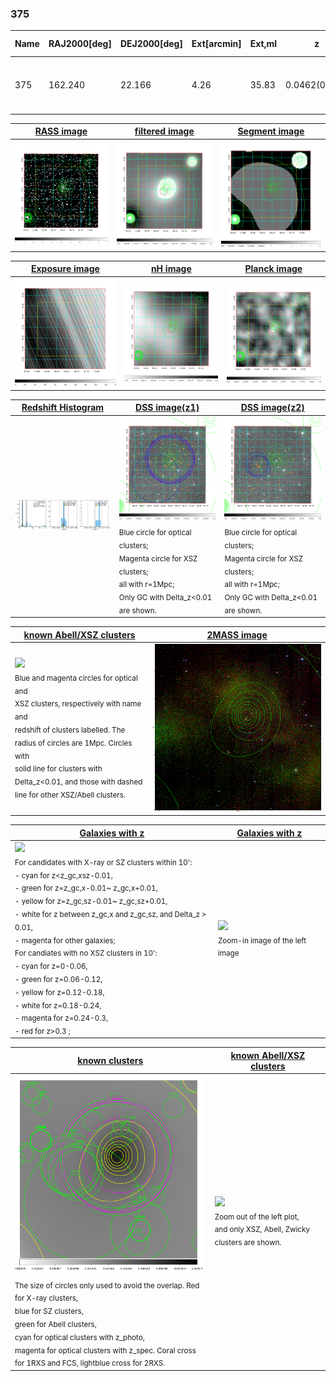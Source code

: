 <div STYLE="page-break-after: always;"></div>

### 375

|Name|RAJ2000[deg]|DEJ2000[deg] |Ext[arcmin]| Ext,ml | z | z_src| C|GC(XSZ,Delta_z<0.01)| GC(OPT,Delta_z<0.01)|GC| R_sig[arcmin] | R500[arcmin] | R500[Mpc]| CRsig[c/s] | CR500[c/s] |L500[1E44 erg/s]|F500[1E-12 erg/s/cm^2]| M500[1E14 Msun]|Tx[keV]|Cnt_sig|Beta|Rc[arcmin]|Comment|Alias|
|---|---|---|---|---|---|------|---|--------|---------|----------|---|---|---|---|---|---|---|---|---|---|---|---|---|---|
|375| 162.240| 22.166| 4.26| 35.83| 0.0462(0.005)| z1, z_xsz| B| L03, MCXC| A, N, W| A, C, F20, L03, MCXC, N, W| 11.238| 9.493| 0.517| 0.073(0.033)| 0.071(0.032)| 0.055(0.025)| 1.086(0.507)| 0.41(0.10)| 1.25(0.19)| 58.4| 0.798(-0.179+0.142)| 11.987(-2.946+3.126)| -| k496|

|[RASS image](../image/375/375_img.pdf)|[filtered image](../image/375/375_fil.pdf)|[Segment image](../image/375/375_seg.pdf)|
|-------------------|--------------------|-------------------|
| <img src="../image/375/375_img.png" width="300">  | <img src="../image/375/375_fil.png" width="300">   | <img src="../image/375/375_seg.png" width="300">  |

|[Exposure image](../image/375/375_mex.pdf)| [nH image](../image/375/375_nh.pdf)| [Planck image](../image/375/375_p.pdf)|
|-------------------|--------------------|-------------------|
|<img src="../image/375/375_mex.png" width="300">   | <img src="../image/375/375_nh.png" width="300">    | <img src="../image/375/375_p.png" width="300"> |

|[Redshift Histogram](../image/375/375_zg.pdf) | [DSS image(z1)](../image/375/375_dss_z1.pdf)      |  [DSS image(z2)](../image/375/375_dss_z2.pdf)    |
|-------------------|--------------------|-------------------|
|<img src="../image/375/375_zg.png" width="300"> |<img src="../image/375/375_dss_z1.png" width="300"> <sub><br>Blue circle for optical clusters; <br>Magenta circle for XSZ clusters; <br>all with r=1Mpc; <br>Only GC with Delta_z<0.01 are shown. </sub>| <img src="../image/375/375_dss_z2.png" width="300"><sub><br>Blue circle for optical clusters; <br>Magenta circle for XSZ clusters; <br>all with r=1Mpc; <br>Only GC with Delta_z<0.01 are shown. </sub> |

|[known Abell/XSZ clusters](../image/375/375_m.pdf) | [2MASS image](../image/375/375_2mass.pdf)      |
|-------------------|-------------------|
|<img src=../image/375/375_m.png width="300"> <br><sub>Blue and magenta circles for optical and <br>XSZ clusters, respectively with name and <br>redshift of clusters labelled. The <br>radius of circles are 1Mpc. Circles with <br>solid line for clusters with <br>Delta_z<0.01, and those with dashed <br>line for other XSZ/Abell clusters.        </sub>|<img src="../image/375/375_2mass.png" width="300">  |

|[Galaxies with z](../image/375/375_opt_ned.pdf) |[Galaxies with z](../image/375/375_opt_ned_zoom.pdf) |
|-------------------|-------------------|
| <img src=../image/375/375_opt_ned.png width="300"> <br><sub> For candidates with X-ray or SZ clusters within 10': <br> - cyan for z<z_gc,xsz-0.01, <br> - green for z=z_gc,x-0.01~ z_gc,x+0.01, <br> - yellow for z=z_gc,sz-0.01~ z_gc,sz+0.01, <br> - white for z between z_gc,x and z_gc,sz, and Delta_z > 0.01, <br> - magenta for other galaxies; <br>For candiates with no XSZ clusters in 10': <br> - cyan for z=0-0.06, <br> - green for z=0.06-0.12, <br> - yellow for z=0.12-0.18, <br> - white for z=0.18-0.24, <br> - magenta for z=0.24-0.3, <br> - red for z>0.3 ;  </sub>|<img src=../image/375/375_opt_ned_zoom.png width="300">  <br><sub> Zoom-in image of the left image</sub>|

|[known clusters](../image/375/375_gc.pdf) |[known Abell/XSZ clusters](../image/375/375_gc_large.pdf) |
|-------------------|-------------------|
| <img src=../image/375/375_gc.png width="300"> <br><sub> The size of circles only used to avoid the overlap. Red for X-ray clusters, <br> blue for SZ clusters, <br> green for Abell clusters, <br> cyan for optical clusters with z_photo, <br> magenta for optical clusters with z_spec. Coral cross for 1RXS and FCS, lightblue cross for 2RXS. </sub>|<img src=../image/375/375_gc_large.png width="300"> <br><sub> Zoom out of the left plot, <br> and only XSZ, Abell, Zwicky clusters are shown. </sub> |




